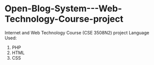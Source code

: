 # Open-Blog-System---Web-Technology-Course-project

Internet and Web Technology Course (CSE 3508N2) project 
Language Used:
1. PHP
2. HTML
3. CSS
